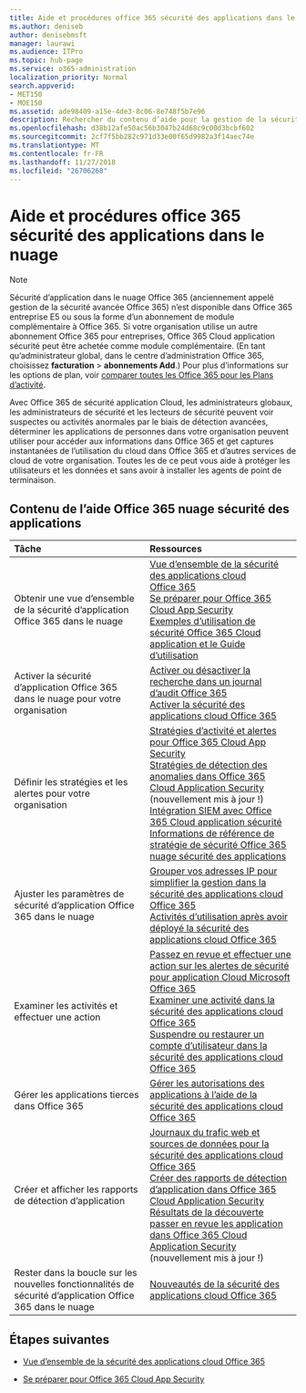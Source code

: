 ```yaml
---
title: Aide et procédures office 365 sécurité des applications dans le nuage
ms.author: deniseb
author: denisebmsft
manager: laurawi
ms.audience: ITPro
ms.topic: hub-page
ms.service: o365-administration
localization_priority: Normal
search.appverid:
- MET150
- MOE150
ms.assetid: ade98409-a15e-4de3-8c06-8e748f5b7e96
description: Rechercher du contenu d’aide pour la gestion de la sécurité avancée dans Office 365, maintenant appelé sécurité d’application Office 365 dans le nuage.
ms.openlocfilehash: d38b12afe50ac56b3047b24d68c9c00d3bcbf602
ms.sourcegitcommit: 2cf7f5bb282c971d33e00f65d9982a3f14aec74e
ms.translationtype: MT
ms.contentlocale: fr-FR
ms.lasthandoff: 11/27/2018
ms.locfileid: "26706268"
---
```

# <a name="office-365-cloud-app-security-help-and-how-to"></a>Aide et procédures office 365 sécurité des applications dans le nuage
  
> [!NOTE]
> Sécurité d’application dans le nuage Office 365 (anciennement appelé gestion de la sécurité avancée Office 365) n’est disponible dans Office 365 entreprise E5 ou sous la forme d’un abonnement de module complémentaire à Office 365. Si votre organisation utilise un autre abonnement Office 365 pour entreprises, Office 365 Cloud application sécurité peut être achetée comme module complémentaire. (En tant qu’administrateur global, dans le centre d’administration Office 365, choisissez **facturation** \> **abonnements Add**.) Pour plus d’informations sur les options de plan, voir [comparer toutes les Office 365 pour les Plans d’activité](https://go.microsoft.com/fwlink/?linkid=844053). 
  
Avec Office 365 de sécurité application Cloud, les administrateurs globaux, les administrateurs de sécurité et les lecteurs de sécurité peuvent voir suspectes ou activités anormales par le biais de détection avancées, déterminer les applications de personnes dans votre organisation peuvent utiliser pour accéder aux informations dans Office 365 et get captures instantanées de l’utilisation du cloud dans Office 365 et d’autres services de cloud de votre organisation. Toutes les de ce peut vous aide à protéger les utilisateurs et les données et sans avoir à installer les agents de point de terminaison.
  
## <a name="help-content-for-office-365-cloud-app-security"></a>Contenu de l’aide Office 365 nuage sécurité des applications

|**Tâche**|**Ressources**|
|:-----|:-----|
|Obtenir une vue d’ensemble de la sécurité d’application Office 365 dans le nuage  <br/> |[Vue d’ensemble de la sécurité des applications cloud Office 365](office-365-cas-overview.md) <br/> [Se préparer pour Office 365 Cloud App Security](get-ready-for-office-365-cas.md) <br/> [Exemples d’utilisation de sécurité Office 365 Cloud application et le Guide d’utilisation](https://aka.ms/O365CASGuide) <br/> |
|Activer la sécurité d’application Office 365 dans le nuage pour votre organisation  <br/> |[Activer ou désactiver la recherche dans un journal d’audit Office 365](turn-audit-log-search-on-or-off.md) <br/> [Activer la sécurité des applications cloud Office 365](turn-on-office-365-cas.md) <br/> |
|Définir les stratégies et les alertes pour votre organisation  <br/> |[Stratégies d’activité et alertes pour Office 365 Cloud App Security](activity-policies-and-alerts.md) <br/> [Stratégies de détection des anomalies dans Office 365 Cloud Application Security](anomaly-detection-policies-in-ocas.md) (nouvellement mis à jour !)  <br/> [Intégration SIEM avec Office 365 Cloud application sécurité](integrate-your-siem-server-with-office-365-cas.md) <br/> [Informations de référence de stratégie de sécurité Office 365 nuage sécurité des applications](security-policy-reference-information-for-ocas.md) <br/> |
|Ajuster les paramètres de sécurité d’application Office 365 dans le nuage  <br/> |[Grouper vos adresses IP pour simplifier la gestion dans la sécurité des applications cloud Office 365](group-your-ip-addresses-in-ocas.md) <br/> [Activités d’utilisation après avoir déployé la sécurité des applications cloud Office 365](utilization-activities-for-ocas.md) <br/> |
|Examiner les activités et effectuer une action  <br/> |[Passez en revue et effectuer une action sur les alertes de sécurité pour application Cloud Microsoft Office 365](review-office-365-cas-alerts.md) <br/> [Examiner une activité dans la sécurité des applications cloud Office 365](investigate-an-activity-in-office-365-cas.md) <br/> [Suspendre ou restaurer un compte d’utilisateur dans la sécurité des applications cloud Office 365](suspend-or-restore-an-account-in-ocas.md) <br/> |
|Gérer les applications tierces dans Office 365  <br/> |[Gérer les autorisations des applications à l’aide de la sécurité des applications cloud Office 365](manage-app-permissions-in-ocas.md) <br/> |
|Créer et afficher les rapports de détection d’application  <br/> |[Journaux du trafic web et sources de données pour la sécurité des applications cloud Office 365](web-traffic-logs-and-data-sources-for-ocas.md) <br/> [Créer des rapports de détection d’application dans Office 365 Cloud Application Security](create-app-discovery-reports-in-ocas.md) <br/> [Résultats de la découverte passer en revue les application dans Office 365 Cloud Application Security](review-app-discovery-findings-in-ocas.md) (nouvellement mis à jour !)  <br/> |
|Rester dans la boucle sur les nouvelles fonctionnalités de sécurité d’application Office 365 dans le nuage  <br/> |[Nouveautés de la sécurité des applications cloud Office 365](new-in-office-365-cas.md) <br/> |
   
## <a name="next-steps"></a>Étapes suivantes

- [Vue d’ensemble de la sécurité des applications cloud Office 365](office-365-cas-overview.md)
    
- [Se préparer pour Office 365 Cloud App Security](get-ready-for-office-365-cas.md)
    

